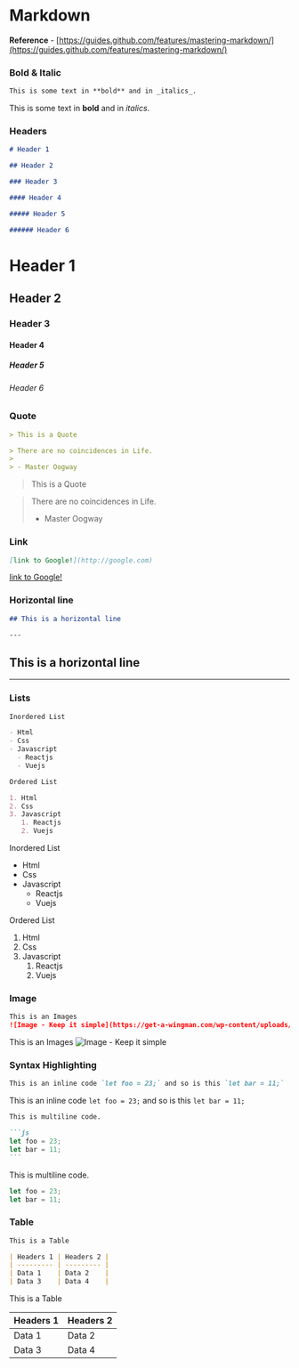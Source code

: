 # Markdown

**Reference** - [https://guides.github.com/features/mastering-markdown/](https://guides.github.com/features/mastering-markdown/)

### Bold & Italic

```md
This is some text in **bold** and in _italics_.
```

This is some text in **bold** and in _italics_.

### Headers

```md
# Header 1

## Header 2

### Header 3

#### Header 4

##### Header 5

###### Header 6
```

# Header 1

## Header 2

### Header 3

#### Header 4

##### Header 5

###### Header 6

### Quote

```md
> This is a Quote

> There are no coincidences in Life.
>
> - Master Oogway
```

> This is a Quote

> There are no coincidences in Life.
>
> - Master Oogway

### Link

```md
[link to Google!](http://google.com)
```

[link to Google!](http://google.com)

### Horizontal line

```md
## This is a horizontal line

---
```

## This is a horizontal line

---

### Lists

```md
Inordered List

- Html
- Css
- Javascript
  - Reactjs
  - Vuejs

Ordered List

1. Html
2. Css
3. Javascript
   1. Reactjs
   2. Vuejs
```

Inordered List

- Html
- Css
- Javascript
  - Reactjs
  - Vuejs

Ordered List

1. Html
2. Css
3. Javascript
   1. Reactjs
   2. Vuejs

### Image

```md
This is an Images
![Image - Keep it simple](https://get-a-wingman.com/wp-content/uploads/2015/10/keep-it-simple1.jpg)
```

This is an Images
![Image - Keep it simple](https://get-a-wingman.com/wp-content/uploads/2015/10/keep-it-simple1.jpg)

### Syntax Highlighting

```md
This is an inline code `let foo = 23;` and so is this `let bar = 11;`
```

This is an inline code `let foo = 23;` and so is this `let bar = 11;`

````md
This is multiline code.

```js
let foo = 23;
let bar = 11;
```
````

This is multiline code.

```js
let foo = 23;
let bar = 11;
```

### Table

```md
This is a Table

| Headers 1 | Headers 2 |
| --------- | --------- |
| Data 1    | Data 2    |
| Data 3    | Data 4    |
```

This is a Table

| Headers 1 | Headers 2 |
| --------- | --------- |
| Data 1    | Data 2    |
| Data 3    | Data 4    |
